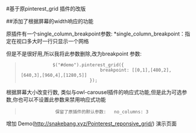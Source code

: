 #基于原pinterest_grid 插件的改版

##添加了根据屏幕的width响应的功能

原插件有一个single_column_breakpoint参数:
*single_column_breakpoint：指定在视口多大时一行只显示一个网格
    
但是不是很好用,所以我将此参数删除,改为breakpoint 参数:

>                 $("#demo").pinterest_grid({
>                                   breakpoint: [[0,1],[480,2],[640,3],[960,4],[1280,5]]
>                               });



根据屏幕大小改变行数,
类似与owl-carousel插件的响应式功能,但是此为可选参数,你也可以不设置此参数来禁用响应式功能
>                  保留了原插件的默认参数:   no_columns: 3


增加 Demo(http://snakebang.xyz/Pointerest_reponsive_grid/) 演示页面